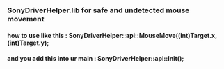 ### SonyDriverHelper.lib for safe and undetected mouse movement
#### how to use like this : SonyDriverHelper::api::MouseMove((int)Target.x, (int)Target.y);
#### and you add this into ur main : SonyDriverHelper::api::Init();
